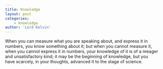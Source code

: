 ```yaml
---
title: Knowledge
layout: post
categories:
    - knowledge
author: 'Lord Kelvin'
---
```


When you can measure what you are speaking about, and express it in numbers, you know something about it; but when you cannot measure it, when you cannot express it in numbers, your knowledge of it is of a meager and unsatisfactory kind; it may be the beginning of knowledge, but you have scarcely, in your thoughts, advanced it to the stage of science.